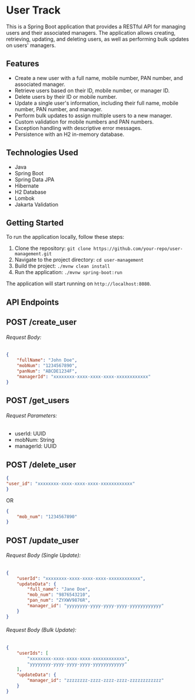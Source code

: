 # User Track

This is a Spring Boot application that provides a RESTful API for managing users and their associated managers. The application allows creating, retrieving, updating, and deleting users, as well as performing bulk updates on users' managers.

## Features

- Create a new user with a full name, mobile number, PAN number, and associated manager.
- Retrieve users based on their ID, mobile number, or manager ID.
- Delete users by their ID or mobile number.
- Update a single user's information, including their full name, mobile number, PAN number, and manager.
- Perform bulk updates to assign multiple users to a new manager.
- Custom validation for mobile numbers and PAN numbers.
- Exception handling with descriptive error messages.
- Persistence with an H2 in-memory database.

## Technologies Used

- Java
- Spring Boot
- Spring Data JPA
- Hibernate
- H2 Database
- Lombok
- Jakarta Validation

## Getting Started

To run the application locally, follow these steps:

1. Clone the repository: `git clone https://github.com/your-repo/user-management.git`
2. Navigate to the project directory: `cd user-management`
3. Build the project: `./mvnw clean install`
4. Run the application: `./mvnw spring-boot:run`

The application will start running on `http://localhost:8080`.

## API Endpoints


## POST /create_user

###### Request Body:

```json
{
    "fullName": "John Doe",
    "mobNum": "1234567890",
    "panNum": "ABCDE1234F",
    "managerId": "xxxxxxxx-xxxx-xxxx-xxxx-xxxxxxxxxxxx"
}
```

##  POST /get_users

###### Request Parameters:

- userId: UUID
- mobNum: String
- managerId: UUID


## POST /delete_user
```json
{
"user_id": "xxxxxxxx-xxxx-xxxx-xxxx-xxxxxxxxxxxx"
}
```
OR
```json
{
    "mob_num": "1234567890"
}
```

## POST /update_user

###### Request Body (Single Update):
```json
{
    "userId": "xxxxxxxx-xxxx-xxxx-xxxx-xxxxxxxxxxxx",
    "updateData": {
        "full_name": "Jane Doe",
        "mob_num": "9876543210",
        "pan_num": "ZYXWV9876R",
        "manager_id": "yyyyyyyy-yyyy-yyyy-yyyy-yyyyyyyyyyyy"
    }
}
```

###### Request Body (Bulk Update):

```json
{
    "userIds": [
        "xxxxxxxx-xxxx-xxxx-xxxx-xxxxxxxxxxxx",
        "yyyyyyyy-yyyy-yyyy-yyyy-yyyyyyyyyyyy"
    ],
    "updateData": {
        "manager_id": "zzzzzzzz-zzzz-zzzz-zzzz-zzzzzzzzzzzz"
    }
}
```





